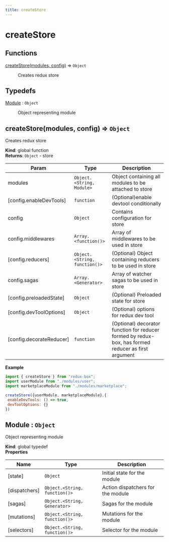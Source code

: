 ```yaml
---
title: createStore
---
```


# createStore

## Functions

<dl>
<dt><a href="#createStore">createStore(modules, config)</a> ⇒ <code>Object</code></dt>
<dd><p>Creates redux store</p>
</dd>
</dl>

## Typedefs

<dl>
<dt><a href="#Module">Module</a> : <code>Object</code></dt>
<dd><p>Object representing module</p>
</dd>
</dl>

<a name="createStore"></a>

## createStore(modules, config) ⇒ <code>Object</code>
Creates redux store

**Kind**: global function  
**Returns**: <code>Object</code> - store  

| Param | Type | Description |
| --- | --- | --- |
| modules | <code>Object.&lt;String, Module&gt;</code> | Object containing all modules to be attached to store |
| [config.enableDevTools] | <code>function</code> | (Optional)enable devtool conditionally |
| config | <code>Object</code> | Contains configuration for store |
| config.middlewares | <code>Array.&lt;function()&gt;</code> | Array of middlewares to be used in store |
| [config.reducers] | <code>Object.&lt;String, function()&gt;</code> | (Optional) Object containing reducers to be used in store |
| config.sagas | <code>Array.&lt;Generator&gt;</code> | Array of watcher sagas to be used in store |
| [config.preloadedState] | <code>Object</code> | (Optional) Preloaded state for store |
| [config.devToolOptions] | <code>Object</code> | (Optional) options for redux dev tool |
| [config.decorateReducer] | <code>function</code> | (Optional) decorator function for reducer formed by redux-box, has formed reducer as first argument |

**Example**  
```js
import { createStore } from "redux-box";
import userModule from "./modules/user";
import marketplaceModule from "./modules/marketplace";

createStore({userModule, marketplaceModule},{
 enableDevTools: () => true,
 devToolOptions: {}
})
```
<a name="Module"></a>

## Module : <code>Object</code>
Object representing module

**Kind**: global typedef  
**Properties**

| Name | Type | Description |
| --- | --- | --- |
| [state] | <code>Object</code> | Initial state for the module |
| [dispatchers] | <code>Object.&lt;String, function()&gt;</code> | Action dispatchers for the module |
| [sagas] | <code>Object.&lt;String, Generator&gt;</code> | Sagas for the module |
| [mutations] | <code>Object.&lt;String, function()&gt;</code> | Mutations for the module |
| [selectors] | <code>Object.&lt;String, function()&gt;</code> | Selector for the module |

